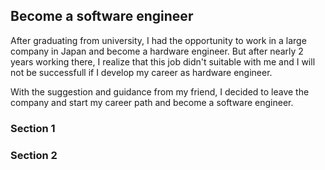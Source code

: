 ## Become a software engineer


After graduating from university, I had the opportunity to work in a large company in Japan and become a hardware engineer. 
But after nearly 2 years working there, I realize that this job didn't suitable with me and I will not be successfull if I develop my career 
as hardware engineer.

With the suggestion and guidance from my friend, I decided to leave the company and start my career path and become a software engineer.

### Section 1

### Section 2
